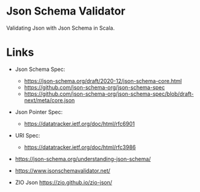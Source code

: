 # Json Schema Validator

Validating Json with Json Schema in Scala.

# Links

- Json Schema Spec: 
  - https://json-schema.org/draft/2020-12/json-schema-core.html
  - https://github.com/json-schema-org/json-schema-spec
  - https://github.com/json-schema-org/json-schema-spec/blob/draft-next/meta/core.json

- Json Pointer Spec:
  - https://datatracker.ietf.org/doc/html/rfc6901

- URI Spec:
  - https://datatracker.ietf.org/doc/html/rfc3986

- https://json-schema.org/understanding-json-schema/
- https://www.jsonschemavalidator.net/

- ZIO Json https://zio.github.io/zio-json/